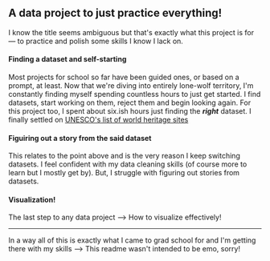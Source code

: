 ## A data project to just practice everything!

I know the title seems ambiguous but that's exactly what this project is for — to practice and polish some skills I know I lack on.

#### Finding a dataset and self-starting
Most projects for school so far have been guided ones, or based on a prompt, at least. Now that we're diving into entirely lone-wolf territory, I'm constantly finding myself spending countless hours to just get started.
I find datasets, start working on them, reject them and begin looking again. For this project too, I spent about six.ish hours just finding the ***right*** dataset. I finally settled on [UNESCO's list of world heritage sites](https://whc.unesco.org/en/list/?cid=31&l=en&&msg=session_timeout)

#### Figuiring out a story from the said dataset
This relates to the point above and is the very reason I keep switching datasets. I feel confident with my data cleaning skills (of course more to learn but I mostly get by). But, I struggle with figuring out stories from datasets.

#### Visualization!
The last step to any data project --> How to visualize effectively!

---
In a way all of this is exactly what I came to grad school for and I'm getting there with my skills --> This readme wasn't intended to be emo, sorry!